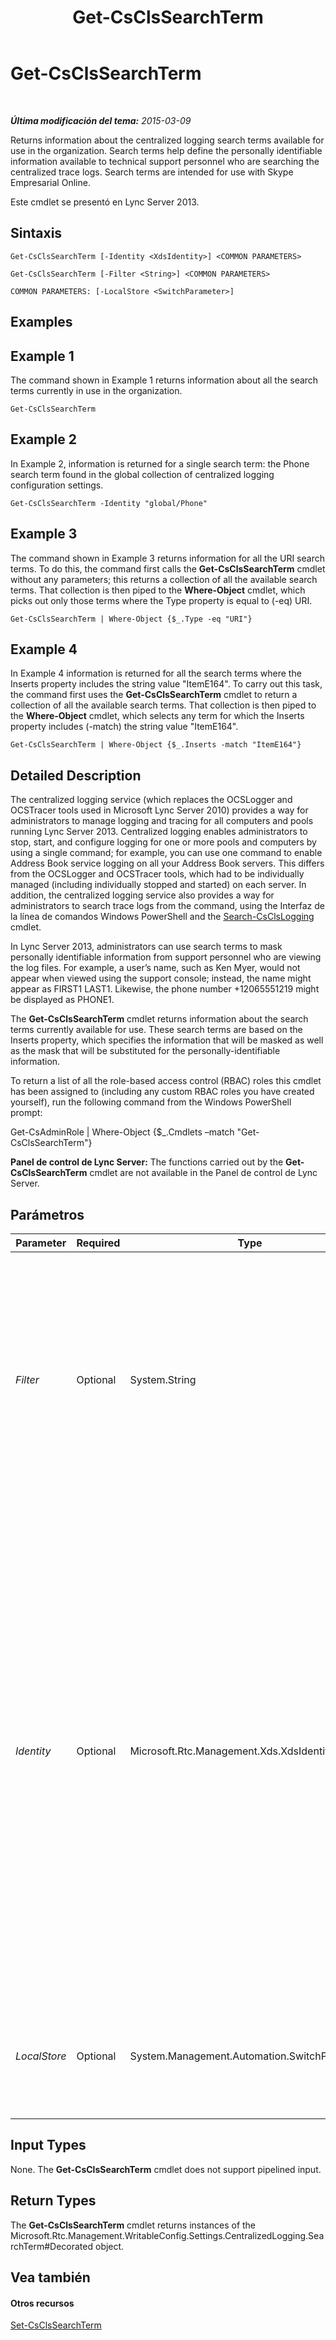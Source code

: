 ﻿---
title: Get-CsClsSearchTerm
TOCTitle: Get-CsClsSearchTerm
ms:assetid: 89a6cc1d-5cbe-42ef-b5a0-127068a0f78a
ms:mtpsurl: https://technet.microsoft.com/es-es/library/JJ205061(v=OCS.15)
ms:contentKeyID: 48275945
ms.date: 01/07/2017
mtps_version: v=OCS.15
ms.translationtype: HT
---

# Get-CsClsSearchTerm

 

_**Última modificación del tema:** 2015-03-09_

Returns information about the centralized logging search terms available for use in the organization. Search terms help define the personally identifiable information available to technical support personnel who are searching the centralized trace logs. Search terms are intended for use with Skype Empresarial Online.

Este cmdlet se presentó en Lync Server 2013.

## Sintaxis

    Get-CsClsSearchTerm [-Identity <XdsIdentity>] <COMMON PARAMETERS>

    Get-CsClsSearchTerm [-Filter <String>] <COMMON PARAMETERS>

    COMMON PARAMETERS: [-LocalStore <SwitchParameter>]

## Examples

## Example 1

The command shown in Example 1 returns information about all the search terms currently in use in the organization.

    Get-CsClsSearchTerm

## Example 2

In Example 2, information is returned for a single search term: the Phone search term found in the global collection of centralized logging configuration settings.

    Get-CsClsSearchTerm -Identity "global/Phone"

## Example 3

The command shown in Example 3 returns information for all the URI search terms. To do this, the command first calls the **Get-CsClsSearchTerm** cmdlet without any parameters; this returns a collection of all the available search terms. That collection is then piped to the **Where-Object** cmdlet, which picks out only those terms where the Type property is equal to (-eq) URI.

    Get-CsClsSearchTerm | Where-Object {$_.Type -eq "URI"}

## Example 4

In Example 4 information is returned for all the search terms where the Inserts property includes the string value "ItemE164". To carry out this task, the command first uses the **Get-CsClsSearchTerm** cmdlet to return a collection of all the available search terms. That collection is then piped to the **Where-Object** cmdlet, which selects any term for which the Inserts property includes (-match) the string value "ItemE164".

    Get-CsClsSearchTerm | Where-Object {$_.Inserts -match "ItemE164"}

## Detailed Description

The centralized logging service (which replaces the OCSLogger and OCSTracer tools used in Microsoft Lync Server 2010) provides a way for administrators to manage logging and tracing for all computers and pools running Lync Server 2013. Centralized logging enables administrators to stop, start, and configure logging for one or more pools and computers by using a single command; for example, you can use one command to enable Address Book service logging on all your Address Book servers. This differs from the OCSLogger and OCSTracer tools, which had to be individually managed (including individually stopped and started) on each server. In addition, the centralized logging service also provides a way for administrators to search trace logs from the command, using the Interfaz de la línea de comandos Windows PowerShell and the [Search-CsClsLogging](search-csclslogging.md) cmdlet.

In Lync Server 2013, administrators can use search terms to mask personally identifiable information from support personnel who are viewing the log files. For example, a user’s name, such as Ken Myer, would not appear when viewed using the support console; instead, the name might appear as FIRST1 LAST1. Likewise, the phone number +12065551219 might be displayed as PHONE1.

The **Get-CsClsSearchTerm** cmdlet returns information about the search terms currently available for use. These search terms are based on the Inserts property, which specifies the information that will be masked as well as the mask that will be substituted for the personally-identifiable information.

To return a list of all the role-based access control (RBAC) roles this cmdlet has been assigned to (including any custom RBAC roles you have created yourself), run the following command from the Windows PowerShell prompt:

Get-CsAdminRole | Where-Object {$\_.Cmdlets –match "Get-CsClsSearchTerm"}

**Panel de control de Lync Server:** The functions carried out by the **Get-CsClsSearchTerm** cmdlet are not available in the Panel de control de Lync Server.

## Parámetros


<table>
<colgroup>
<col style="width: 25%" />
<col style="width: 25%" />
<col style="width: 25%" />
<col style="width: 25%" />
</colgroup>
<thead>
<tr class="header">
<th>Parameter</th>
<th>Required</th>
<th>Type</th>
<th>Description</th>
</tr>
</thead>
<tbody>
<tr class="odd">
<td><p><em>Filter</em></p></td>
<td><p>Optional</p></td>
<td><p>System.String</p></td>
<td><p>Enables you to use wildcards in order to return one or search terms. For example, to return all the CallID search terms, regardless of the scope where these terms have been configured, use this syntax:</p>
<p>-Filter &quot;*CallID*&quot;</p>
<p>You cannot use both the Identity parameter and the Filter parameter in the same command.</p></td>
</tr>
<tr class="even">
<td><p><em>Identity</em></p></td>
<td><p>Optional</p></td>
<td><p>Microsoft.Rtc.Management.Xds.XdsIdentity</p></td>
<td><p>Unique identifier of the search term to be returned. A search term consists of two parts: the scope where the term is configured (that is, the collection of centralized logging configuration settings where the term can be found) and the term name. For example:</p>
<p>-Identity &quot;site:Redmond/CallID&quot;</p>
<p>You can also specify just the search term scope; for example:</p>
<p>-Identity &quot;site:Redmond&quot;</p>
<p>In that case, all the search terms configured for use on the Redmond site will be returned.</p>
<p>If this parameter is not specified then the <strong>Get-CsSearchTerm</strong> cmdlet will return information about all your centralized logging search terms.</p></td>
</tr>
<tr class="odd">
<td><p><em>LocalStore</em></p></td>
<td><p>Optional</p></td>
<td><p>System.Management.Automation.SwitchParameter</p></td>
<td><p>Retrieves the search term data from the local replica of the Central Management store rather than from the Central Management store itself.</p></td>
</tr>
</tbody>
</table>


## Input Types

None. The **Get-CsClsSearchTerm** cmdlet does not support pipelined input.

## Return Types

The **Get-CsClsSearchTerm** cmdlet returns instances of the Microsoft.Rtc.Management.WritableConfig.Settings.CentralizedLogging.SearchTerm\#Decorated object.

## Vea también

#### Otros recursos

[Set-CsClsSearchTerm](set-csclssearchterm.md)

